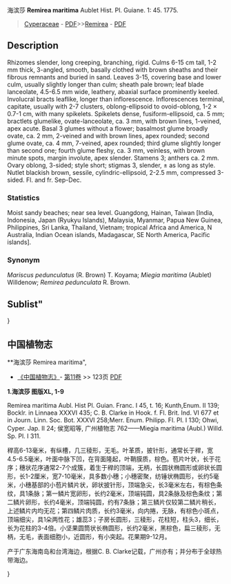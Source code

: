 海滨莎 **Remirea maritima** Aublet Hist. Pl. Guiane. 1: 45. 1775.

> [Cyperaceae](http://www.iplant.cn/info/Cyperaceae?t=foc) - [PDF](http://www.iplant.cn/foc/pdf/Cyperaceae.pdf)>>[Remirea](http://www.iplant.cn/info/Remirea?t=foc) - [PDF](http://www.iplant.cn/foc/pdf/Remirea.pdf)

## Description

Rhizomes slender, long creeping, branching, rigid. Culms 6-15 cm tall, 1-2 mm thick, 3-angled, smooth, basally clothed with brown sheaths and their fibrous remnants and buried in sand. Leaves 3-15, covering base and lower culm, usually slightly longer than culm; sheath pale brown; leaf blade lanceolate, 4.5-6.5 mm wide, leathery, abaxial surface prominently keeled. Involucral bracts leaflike, longer than inflorescence. Inflorescences terminal, capitate, usually with 2-7 clusters, oblong-ellipsoid to ovoid-oblong, 1-2 × 0.7-1 cm, with many spikelets. Spikelets dense, fusiform-ellipsoid, ca. 5 mm; bractlets glumelike, ovate-lanceolate, ca. 3 mm, with brown lines, 1-veined, apex acute. Basal 3 glumes without a flower; basalmost glume broadly ovate, ca. 2 mm, 2-veined and with brown lines, apex rounded; second glume ovate, ca. 4 mm, 7-veined, apex rounded; third glume slightly longer than second one; fourth glume fleshy, ca. 3 mm, veinless, with brown minute spots, margin involute, apex slender. Stamens 3; anthers ca. 2 mm. Ovary oblong, 3-sided; style short; stigmas 3, slender, ± as long as style. Nutlet blackish brown, sessile, cylindric-ellipsoid, 2-2.5 mm, compressed 3-sided. Fl. and fr. Sep-Dec.

### Statistics
Moist sandy beaches; near sea level. Guangdong, Hainan, Taiwan [India, Indonesia, Japan (Ryukyu Islands), Malaysia, Myanmar, Papua New Guinea, Philippines, Sri Lanka, Thailand, Vietnam; tropical Africa and America, N Australia, Indian Ocean islands, Madagascar, SE North America, Pacific islands].

### Synonym
*Mariscus pedunculatus* (R. Brown) T. Koyama; *Miegia maritima* (Aublet) Willdenow; *Remirea pedunculata* R. Brown.

## Sublist"
}
## 中国植物志

**海滨莎 Remirea maritima",

* [《中国植物志》](http://www.iplant.cn/frps)- [第11卷](http://www.iplant.cn/frps/vol/11) >> 123页 [PDF](http://www.iplant.cn/frps/pdf/11/123.pdf)

**1.海滨莎 图版XL, 1-9**

Remirea maritima Aubl. Hist Pl. Guian. Franc. I 45, t. 16; Kunth,Enum. II 139; Bocklr. in Linnaea XXXVI 435; C. B. Clarke in Hook. f. Fl. Brit. Ind. VI 677 et in Journ. Linn. Soc. Bot. XXXVI 258;Merr. Enum. Philipp. Fl. Pl. I 130; Ohwi, Cyper. Jap. II 24; 侯宽昭等, 广州植物志 762——Miegia maritima (Aubl.) Willd. Sp. Pl. I 311.

稈高6-13毫米，有纵槽，几三稜形，无毛。叶革质，披针形，通常长于稈，宽4.5-6.5毫米，叶面中脉下凹，在背面隆起，叶鞘膜质，棕色。苞片叶状，长于花序；穗状花序通常2-7个成簇，着生于稈的顶端，无柄，长圆状椭圆形或卵状长圆形，长1-2厘米，宽7-10毫米，具多数小穗；小穗密聚，纺锤状椭圆形，长约5毫米，小穗基部的小苞片鳞片状，卵状披针形，顶端急尖，长3毫米左右，有棕色条纹，具1条脉；第一鳞片宽卵形，长约2毫米，顶端钝圆，具2条脉及棕色条纹；第二鳞片卵形，长约4毫米，顶端钝圆，约有7条脉；第三鳞片仅较第二鳞片稍长，上述鳞片内均无花；第四鳞片肉质，长约3毫米，向内捲，无脉，有棕色小斑点，顶端细尖，具1朵两性花；雄蕊3；子房长圆形，三稜形，花柱短，柱头3，细长，长为花柱的3-4倍。小坚果圆筒状长椭圆形，长约2毫米，黑棕色，扁三稜形，无柄，无毛，表面细胞小，近圆形，有小突起。花果期9-12月。

产于广东海南岛和台湾海边，根据C. B. Clarke记载，广州亦有；并分布于全球热带海边。

}